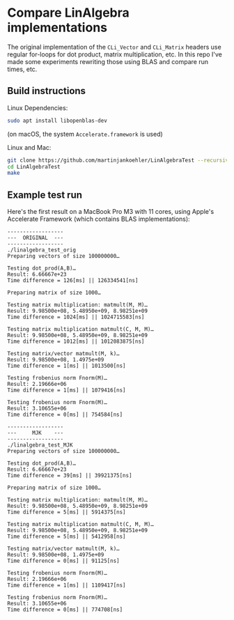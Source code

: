 # Compare LinAlgebra implementations 

The original implementation of the `CLi_Vector` and `CLi_Matrix` headers use regular for-loops for dot product, matrix multiplication, etc.
In this repo I've made some experiments rewriting those using BLAS and compare run times, etc.

## Build instructions

Linux Dependencies:
```bash
sudo apt install libopenblas-dev
```
(on macOS, the system `Accelerate.framework` is used)

Linux and Mac:
```bash
git clone https://github.com/martinjankoehler/LinAlgebraTest --recursive
cd LinAlgebraTest
make
```

## Example test run

Here's the first result on a MacBook Pro M3 with 11 cores, using Apple's Accelerate Framework (which contains BLAS implementations):
```
------------------
---  ORIGINAL  ---
------------------
./linalgebra_test_orig
Preparing vectors of size 100000000…

Testing dot_prod(A,B)…
Result: 6.66667e+23
Time difference = 126[ms] || 126334541[ns]

Preparing matrix of size 1000…

Testing matrix multiplication: matmult(M, M)…
Result: 9.98500e+08, 5.48950e+09, 8.98251e+09
Time difference = 1024[ms] || 1024715583[ns]

Testing matrix multiplication matmult(C, M, M)…
Result: 9.98500e+08, 5.48950e+09, 8.98251e+09
Time difference = 1012[ms] || 1012083875[ns]

Testing matrix/vector matmult(M, k)…
Result: 9.98500e+08, 1.4975e+09
Time difference = 1[ms] || 1013500[ns]

Testing frobenius norm Fnorm(M)…
Result: 2.19666e+06
Time difference = 1[ms] || 1079416[ns]

Testing frobenius norm Fnorm(M)…
Result: 3.10655e+06
Time difference = 0[ms] || 754584[ns]

------------------
---     MJK    ---
------------------
./linalgebra_test_MJK
Preparing vectors of size 100000000…

Testing dot_prod(A,B)…
Result: 6.66667e+23
Time difference = 39[ms] || 39921375[ns]

Preparing matrix of size 1000…

Testing matrix multiplication: matmult(M, M)…
Result: 9.98500e+08, 5.48950e+09, 8.98251e+09
Time difference = 5[ms] || 5914375[ns]

Testing matrix multiplication matmult(C, M, M)…
Result: 9.98500e+08, 5.48950e+09, 8.98251e+09
Time difference = 5[ms] || 5412958[ns]

Testing matrix/vector matmult(M, k)…
Result: 9.98500e+08, 1.4975e+09
Time difference = 0[ms] || 91125[ns]

Testing frobenius norm Fnorm(M)…
Result: 2.19666e+06
Time difference = 1[ms] || 1109417[ns]

Testing frobenius norm Fnorm(M)…
Result: 3.10655e+06
Time difference = 0[ms] || 774708[ns]
```
